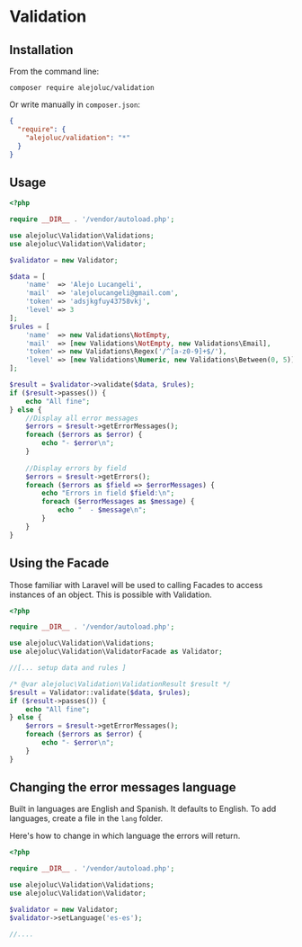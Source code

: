 # Validation

## Installation

From the command line:

`composer require alejoluc/validation`

Or write manually in `composer.json`:

```json
{
  "require": {
    "alejoluc/validation": "*"
  }
}
```

## Usage

```php
<?php

require __DIR__ . '/vendor/autoload.php';

use alejoluc\Validation\Validations;
use alejoluc\Validation\Validator;

$validator = new Validator;

$data = [
    'name'  => 'Alejo Lucangeli',
    'mail'  => 'alejolucangeli@gmail.com',
    'token' => 'adsjkgfuy43758vkj',
    'level' => 3
];
$rules = [
    'name'  => new Validations\NotEmpty,
    'mail'  => [new Validations\NotEmpty, new Validations\Email],
    'token' => new Validations\Regex('/^[a-z0-9]+$/'),
    'level' => [new Validations\Numeric, new Validations\Between(0, 5)]
];

$result = $validator->validate($data, $rules);
if ($result->passes()) {
    echo "All fine";
} else {
    //Display all error messages
    $errors = $result->getErrorMessages();
    foreach ($errors as $error) {
        echo "- $error\n";
    }
    
    //Display errors by field
    $errors = $result->getErrors();
    foreach ($errors as $field => $errorMessages) {
        echo "Errors in field $field:\n";
        foreach ($errorMessages as $message) {
            echo "  - $message\n";
        }
    }
}
```

## Using the Facade

Those familiar with Laravel will be used to calling Facades to access instances of an object. This is possible with Validation.

```php
<?php

require __DIR__ . '/vendor/autoload.php';

use alejoluc\Validation\Validations;
use alejoluc\Validation\ValidatorFacade as Validator;

//[... setup data and rules ]

/* @var alejoluc\Validation\ValidationResult $result */
$result = Validator::validate($data, $rules);
if ($result->passes()) {
    echo "All fine";
} else {
    $errors = $result->getErrorMessages();
    foreach ($errors as $error) {
        echo "- $error\n";
    }
}
```

## Changing the error messages language

Built in languages are English and Spanish. It defaults to English. To add languages, create a file in the `lang` folder.

Here's how to change in which language the errors will return. 

```php
<?php

require __DIR__ . '/vendor/autoload.php';

use alejoluc\Validation\Validations;
use alejoluc\Validation\Validator;

$validator = new Validator;
$validator->setLanguage('es-es');

//....

```